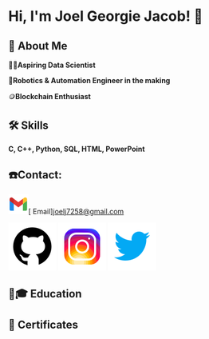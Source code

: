 
# Hi, I'm Joel Georgie Jacob! 👋


## 🚀 About Me
👨‍💻**Aspiring Data Scientist**

🤖**Robotics & Automation Engineer in the making**

🪙**Blockchain Enthusiast** 



## 🛠 Skills
**C, C++, Python, SQL, HTML, PowerPoint** 

## ☎️Contact:
   ![Email](/images/icons8-gmail.svg)[ Email]<joelj7258@gmail.com>
   
   [![Github](/images/icons8-github.svg)](https://github.com/jj7258)
   [![Instagram](/images/icons8-instagram.svg)](https://www.instagram.com/joelj7258)
   [![Twitter](/images/icons8-twitter.svg)](https://twitter.com/Joelj7258?t=HLq7vAP_LzGPfu7dEHritA&s=08)

## 🏫🎓 Education 

## 📜 Certificates

